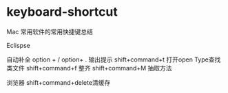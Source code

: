 # keyboard-shortcut
Mac 常用软件的常用快捷键总结



Eclispse

自动补全 option + /
option+  .     输出提示
shift+command+t 打开open Type查找类文件
shift+command+f 整齐
shift+command+M 抽取方法





浏览器
shift+command+delete清缓存
